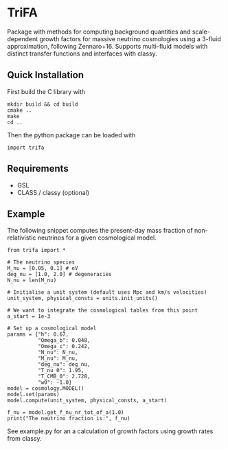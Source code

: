 TriFA
=====

Package with methods for computing background quantities and scale-dependent
growth factors for massive neutrino cosmologies using a 3-fluid approximation,
following Zennaro+16. Supports multi-fluid models with distinct transfer
functions and interfaces with classy.

Quick Installation
------------------

First build the C library with

```
mkdir build && cd build
cmake ..
make
cd ..
```

Then the python package can be loaded with

```
import trifa
```

Requirements
------------
+ GSL
+ CLASS / classy (optional)

Example
-------

The following snippet computes the present-day mass fraction of
non-relativistic neutrinos for a given cosmological model.

```
from trifa import *

# The neutrino species
M_nu = [0.05, 0.1] # eV
deg_nu = [1.0, 2.0] # degeneracies
N_nu = len(M_nu)

# Initialise a unit system (default uses Mpc and km/s velocities)
unit_system, physical_consts = units.init_units()

# We want to integrate the cosmological tables from this point
a_start = 1e-3

# Set up a cosmological model
params = {"h": 0.67,
          "Omega_b": 0.048,
          "Omega_c": 0.242,
          "N_nu": N_nu,
          "M_nu": M_nu,
          "deg_nu": deg_nu,
          "T_nu_0": 1.95,
          "T_CMB_0": 2.728,
          "w0": -1.0}
model = cosmology.MODEL()
model.set(params)
model.compute(unit_system, physical_consts, a_start)

f_nu = model.get_f_nu_nr_tot_of_a(1.0)
print("The neutrino fraction is:", f_nu)
```

See example.py for an a calculation of growth factors using growth rates
from classy.
